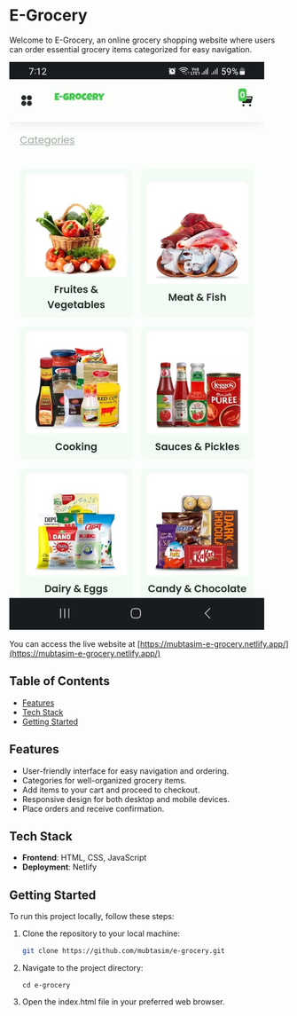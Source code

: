 # E-Grocery

Welcome to E-Grocery, an online grocery shopping website where users can order essential grocery items categorized for easy navigation.

![E-Grocery Screenshot](screenshot.png)

You can access the live website at [https://mubtasim-e-grocery.netlify.app/](https://mubtasim-e-grocery.netlify.app/)

## Table of Contents

- [Features](#features)
- [Tech Stack](#tech-stack)
- [Getting Started](#getting-started)

## Features

- User-friendly interface for easy navigation and ordering.
- Categories for well-organized grocery items.
- Add items to your cart and proceed to checkout.
- Responsive design for both desktop and mobile devices.
- Place orders and receive confirmation.

## Tech Stack

- **Frontend**: HTML, CSS, JavaScript
- **Deployment**: Netlify

## Getting Started

To run this project locally, follow these steps:

1. Clone the repository to your local machine:

   ```bash
   git clone https://github.com/mubtasim/e-grocery.git
   ```

2. Navigate to the project directory:

   ```
   cd e-grocery
   ```

3. Open the index.html file in your preferred web browser.
